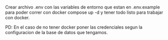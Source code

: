Crear archivo .env con las variables de entorno que estan en .env.example para poder correr con docker compose up -d y tener todo listo para trabajar con docker.

PD: En el caso de no tener docker poner las credenciales segun la configuracion de la base de datos que tengamos.
